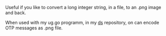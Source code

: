 Useful if you like to convert a long integer string, in a file, to an .png image and back.

When used with my ug.go programm, in my [ds](github.com/stefanclaas/ds) repository, on can encode OTP messages as
.png file.
